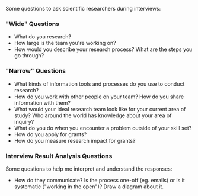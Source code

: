 Some questions to ask scientific researchers during interviews: 

### "Wide" Questions

* What do you research?
* How large is the team you're working on?
* How would you describe your research process? What are the steps you go through?

### "Narrow" Questions

* What kinds of information tools and processes do you use to conduct research?
* How do you work with other people on your team? How do you share information with them?
* What would your ideal research team look like for your current area of study? Who around the world has knowledge about your area of inquiry?
* What do you do when you encounter a problem outside of your skill set?
* How do you apply for grants?
* How do you measure research impact for grants?

### Interview Result Analysis Questions

Some questions to help me interpret and understand the responses:

* How do they communicate? Is the process one-off (eg. emails) or is it systematic ("working in the open")? Draw a diagram about it.
